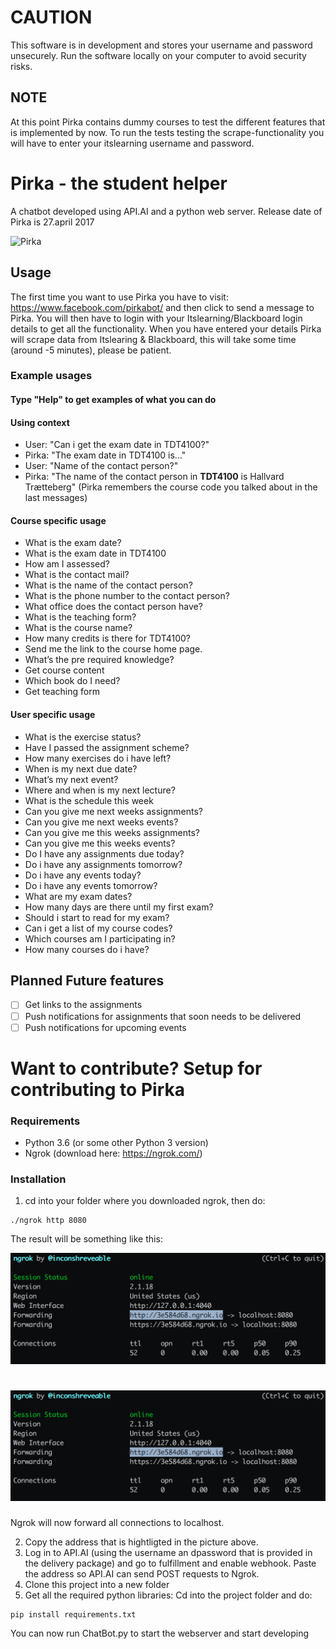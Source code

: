 # **CAUTION**
This software is in development and stores your username and password unsecurely. Run the software locally on your computer to avoid security risks. 

## NOTE
At this point Pirka contains dummy courses to test the different features that is implemented by now.
To run the tests testing the scrape-functionality you will have to enter your itslearning username and password.

# Pirka - the student helper
A chatbot developed using API.AI and a python web server. Release date of Pirka is 27.april 2017

![Pirka](https://scontent-arn2-1.xx.fbcdn.net/v/t31.0-8/18077390_722541831261768_7727061630711910667_o.jpg?oh=09daf4894e8e18e1036c598a1d92e92d&oe=59859C1A "Pirka")

## Usage
The first time you want to use Pirka you have to visit: https://www.facebook.com/pirkabot/ and then click to send a message to Pirka. You will then have to login with your Itslearning/Blackboard login details to get all the functionality. When you have entered your details Pirka will scrape data from Itslearing & Blackboard, this will take some time (around -5 minutes), please be patient.


### Example usages
#### Type "Help" to get examples of what you can do

#### Using context
- User: "Can i get the exam date in TDT4100?"
- Pirka: "The exam date in TDT4100 is..."
- User: "Name of the contact person?"
- Pirka: "The name of the contact person in **TDT4100** is Hallvard Trætteberg" (Pirka remembers the course code you talked about in the last messages)

#### Course specific usage
- What is the exam date?
- What is the exam date in TDT4100
- How am I assessed? 
- What is the contact mail?
- What is the name of the contact person?
- What is the phone number to the contact person?
- What office does the contact person have?
- What is the teaching form?
- What is the course name?
- How many credits is there for TDT4100?
- Send me the link to the course home page. 
- What’s the pre required knowledge?
- Get course content
- Which book do I need?
- Get teaching form

#### User specific usage
- What is the exercise status?
- Have I passed the assignment scheme?
- How many exercises do i have left?
- When is my next due date? 
- What’s my next event? 
- Where and when is my next lecture? 
- What is the schedule this week
- Can you give me next weeks assignments?
- Can you give me next weeks events?
- Can you give me this weeks assignments?
- Can you give me this weeks events?
- Do I have any assignments due today?
- Do i have any assignments tomorrow?
- Do i have any events today?
- Do i have any events tomorrow?
- What are my exam dates?
- How many days are there until my first exam?
- Should i start to read for my exam?
- Can i get a list of my course codes?
- Which courses am I participating in? 
- How many courses do i have?

## Planned Future features 
- [ ] Get links to the assignments
- [ ] Push notifications for assignments that soon needs to be delivered
- [ ] Push notifications for upcoming events

# Want to contribute? **Setup for contributing to Pirka**

### Requirements
- Python 3.6 (or some other Python 3 version)
- Ngrok (download here: https://ngrok.com/)

### Installation
1. cd into your folder where you downloaded ngrok, then do:
```
./ngrok http 8080
```
The result will be something like this:

![Ngrok forwards requests to localhost](https://raw.githubusercontent.com/Mkohm/Pirka/master/demo_pictures/ngrok.png "Ngrok forwards requests to localhost")


# ![Ngrok forwards requests to localhost](https://raw.githubusercontent.com/Mkohm/Pirka/dev/demo_pictures/ngrok.png "Ngrok forwards requests to localhost")



Ngrok will now forward all connections to localhost.

2. Copy the address that is hightligted in the picture above.
3. Log in to API.AI (using the username an dpassword that is provided in the delivery package) and go to fulfillment and enable webhook. Paste the address so API.AI can send POST requests to Ngrok.
4. Clone this project into a new folder
5. Get all the required python libraries: Cd into the project folder and do:
```
pip install requirements.txt
```
You can now run ChatBot.py to start the webserver and start developing
